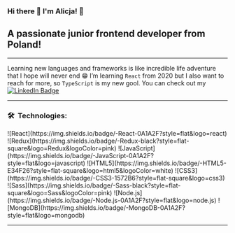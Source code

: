 ### Hi there 👋   I'm Alicja!  👧 

## A passionate junior frontend developer from Poland!

-----

Learning new languages and frameworks is like incredible life adventure that I hope will never end 😁 I’m learning `React` from 2020 but I also want to reach for more, so `TypeScript` is my new gool. You can check out my [![LinkedIn Badge](https://img.shields.io/badge/LinkedIn-Profile-informational?style=flat&logo=linkedin&logoColor=white&color=0D76A8)](https://www.linkedin.com/in/alicjalatala/)

-----

<h3> 🛠 &nbsp;Technologies: </h3>
![React](https://img.shields.io/badge/-React-0A1A2F?style=flat&logo=react)
![Redux](https://img.shields.io/badge/-Redux-black?style=flat-square&logo=Redux&logoColor=pink)
![JavaScript](https://img.shields.io/badge/-JavaScript-0A1A2F?style=flat&logo=javascript)
![HTML5](https://img.shields.io/badge/-HTML5-E34F26?style=flat-square&logo=html5&logoColor=white)
![CSS3](https://img.shields.io/badge/-CSS3-1572B6?style=flat-square&logo=css3)
![Sass](https://img.shields.io/badge/-Sass-black?style=flat-square&logo=Sass&logoColor=pink)
![Node.js](https://img.shields.io/badge/-Node.js-0A1A2F?style=flat&logo=node.js)
![MongoDB](https://img.shields.io/badge/-MongoDB-0A1A2F?style=flat&logo=mongodb)

-----



